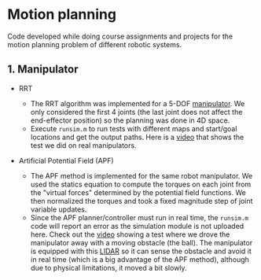 # Motion planning

Code developed while doing course assignments and projects for the motion planning problem of different robotic systems.

## 1. Manipulator

- RRT
  - The RRT algorithm was implemented for a 5-DOF [manipulator](http://www.lynxmotion.com/c-130-al5d.aspx). We only considered the first 4 joints (the last joint does not affect the end-effector position) so the planning was done in 4D space. 
  - Execute `runsim.m` to run tests with different maps and start/goal locations and get the output paths. Here is a [video](https://drive.google.com/file/d/1eNW-7C3mYjRm3z8w2kxhpAuniF7FMIkW/view?usp=sharing) that shows the test we did on real manipulators.

- Artificial Potential Field (APF)
  - The APF method is implemented for the same robot manipulator. We used the statics equation to compute the torques on each joint from the "virtual forces" determined by the potential field functions. We then normalized the torques and took a fixed magnitude step of joint variable updates.
  - Since the APF planner/controller must run in real time, the `runsim.m` code will report an error as the simulation module is not uploaded here. Check out the [video](https://drive.google.com/file/d/1bQIEfGlHMuwrcpp-ZlB_OUZCivDLNGMd/view?usp=sharing) showing a test where we drove the manipulator away with a moving obstacle (the ball). The manipulator is equipped with this [LIDAR](https://www.sparkfun.com/products/15776) so it can sense the obstacle and avoid it in real time (which is a big advantage of the APF method), although due to physical limitations, it moved a bit slowly.
